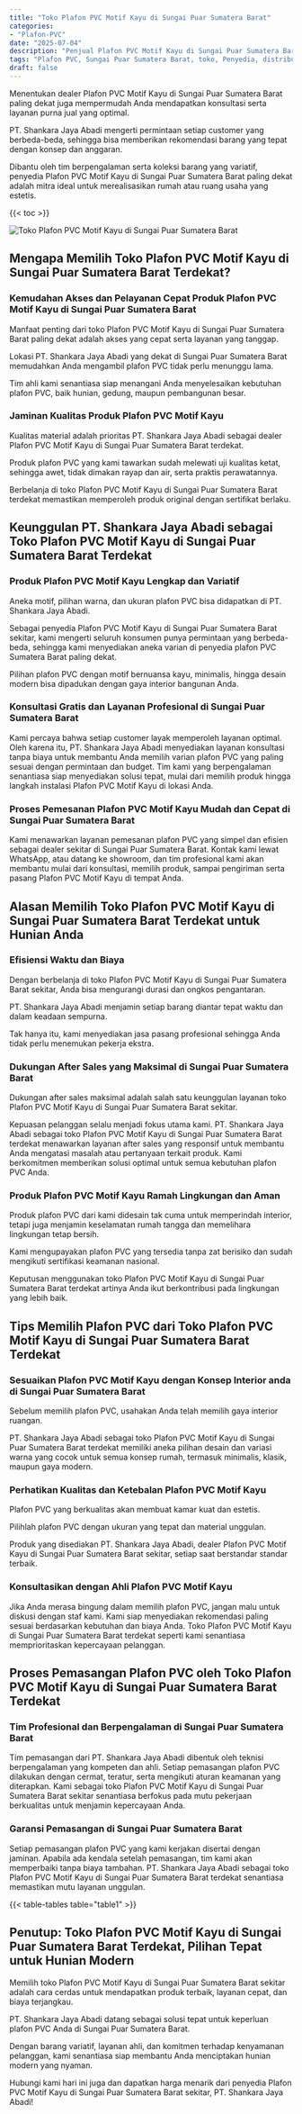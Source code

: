 ```yaml
---
title: "Toko Plafon PVC Motif Kayu di Sungai Puar Sumatera Barat"
categories: 
- "Plafon-PVC"
date: "2025-07-04"
description: "Penjual Plafon PVC Motif Kayu di Sungai Puar Sumatera Barat untuk rumah, kantor, dan toko. Material unggulan, pilihan motif, warna modern, dengan jasa instalasi ditangani oleh tenaga ahli ahli serta kepastian resmi!|Jasa penyediaan Plafon PVC Motif Kayu di Sungai Puar Sumatera Barat bagi keperluan rumah, office, atau gerai, dengan plafon terbaik dan instalasi oleh teknisi berpengalaman dan jaminan resmi.|Alternatif Plafon PVC Motif Kayu di Sungai Puar Sumatera Barat yang terpercaya untuk hunian, kantor, dan ritel, bersama produk unggulan dan penempatan oleh tim profesional dan jaminan resmi.|Penyediaan Plafon PVC Motif Kayu di Sungai Puar Sumatera Barat untuk hunian, office, dan gerai, beserta plafon unggulan dan instalasi ditangani oleh teknisi profesional, lengkap beserta kepastian resmi.}"
tags: "Plafon PVC, Sungai Puar Sumatera Barat, toko, Penyedia, distributor"
draft: false
---
```


Menentukan dealer Plafon PVC Motif Kayu di Sungai Puar Sumatera Barat paling dekat juga mempermudah Anda mendapatkan konsultasi serta layanan purna jual yang optimal.

PT. Shankara Jaya Abadi mengerti permintaan setiap customer yang berbeda-beda, sehingga bisa memberikan rekomendasi barang yang tepat dengan konsep dan anggaran.

Dibantu oleh tim berpengalaman serta koleksi barang yang variatif, penyedia Plafon PVC Motif Kayu di Sungai Puar Sumatera Barat paling dekat adalah mitra ideal untuk merealisasikan rumah atau ruang usaha yang estetis.

{{< toc >}}

![Toko Plafon PVC Motif Kayu di Sungai Puar Sumatera Barat](/images/Plafon-PVC/Toko-Plafon-PVC-Motif-Kayu-di-Sungai-Puar-Sumatera-Barat.png)


## Mengapa Memilih Toko Plafon PVC Motif Kayu di Sungai Puar Sumatera Barat Terdekat?

### Kemudahan Akses dan Pelayanan Cepat Produk Plafon PVC Motif Kayu di Sungai Puar Sumatera Barat

Manfaat penting dari toko Plafon PVC Motif Kayu di Sungai Puar Sumatera Barat paling dekat adalah akses yang cepat serta layanan yang tanggap.

Lokasi PT. Shankara Jaya Abadi yang dekat di Sungai Puar Sumatera Barat memudahkan Anda mengambil plafon PVC tidak perlu menunggu lama.

Tim ahli kami senantiasa siap menangani Anda menyelesaikan kebutuhan plafon PVC, baik hunian, gedung, maupun pembangunan besar.

### Jaminan Kualitas Produk Plafon PVC Motif Kayu

Kualitas material adalah prioritas PT. Shankara Jaya Abadi sebagai dealer Plafon PVC Motif Kayu di Sungai Puar Sumatera Barat terdekat.

Produk plafon PVC yang kami tawarkan sudah melewati uji kualitas ketat, sehingga awet, tidak dimakan rayap dan air, serta praktis perawatannya.

Berbelanja di toko Plafon PVC Motif Kayu di Sungai Puar Sumatera Barat terdekat memastikan memperoleh produk original dengan sertifikat berlaku.

## Keunggulan PT. Shankara Jaya Abadi sebagai Toko Plafon PVC Motif Kayu di Sungai Puar Sumatera Barat Terdekat

### Produk Plafon PVC Motif Kayu Lengkap dan Variatif

Aneka motif, pilihan warna, dan ukuran plafon PVC bisa didapatkan di PT. Shankara Jaya Abadi.

Sebagai penyedia Plafon PVC Motif Kayu di Sungai Puar Sumatera Barat sekitar, kami mengerti seluruh konsumen punya permintaan yang berbeda-beda, sehingga kami menyediakan aneka varian di penyedia plafon PVC Sumatera Barat paling dekat.

Pilihan plafon PVC dengan motif bernuansa kayu, minimalis, hingga desain modern bisa dipadukan dengan gaya interior bangunan Anda.

### Konsultasi Gratis dan Layanan Profesional di Sungai Puar Sumatera Barat

Kami percaya bahwa setiap customer layak memperoleh layanan optimal. Oleh karena itu, PT. Shankara Jaya Abadi menyediakan layanan konsultasi tanpa biaya untuk membantu Anda memilih varian plafon PVC yang paling sesuai dengan permintaan dan budget. Tim kami yang berpengalaman senantiasa siap menyediakan solusi tepat, mulai dari memilih produk hingga langkah instalasi Plafon PVC Motif Kayu di lokasi Anda.

### Proses Pemesanan Plafon PVC Motif Kayu Mudah dan Cepat di Sungai Puar Sumatera Barat

Kami menawarkan layanan pemesanan plafon PVC yang simpel dan efisien sebagai dealer sekitar di Sungai Puar Sumatera Barat. Kontak kami lewat WhatsApp, atau datang ke showroom, dan tim profesional kami akan membantu mulai dari konsultasi, memilih produk, sampai pengiriman serta pasang Plafon PVC Motif Kayu di tempat Anda.

## Alasan Memilih Toko Plafon PVC Motif Kayu di Sungai Puar Sumatera Barat Terdekat untuk Hunian Anda

### Efisiensi Waktu dan Biaya

Dengan berbelanja di toko Plafon PVC Motif Kayu di Sungai Puar Sumatera Barat sekitar, Anda bisa mengurangi durasi dan ongkos pengantaran.

PT. Shankara Jaya Abadi menjamin setiap barang diantar tepat waktu dan dalam keadaan sempurna.

Tak hanya itu, kami menyediakan jasa pasang profesional sehingga Anda tidak perlu menemukan pekerja ekstra.

### Dukungan After Sales yang Maksimal di Sungai Puar Sumatera Barat

Dukungan after sales maksimal adalah salah satu keunggulan layanan toko Plafon PVC Motif Kayu di Sungai Puar Sumatera Barat sekitar.

Kepuasan pelanggan selalu menjadi fokus utama kami. PT. Shankara Jaya Abadi sebagai toko Plafon PVC Motif Kayu di Sungai Puar Sumatera Barat terdekat menawarkan layanan after sales yang responsif untuk membantu Anda mengatasi masalah atau pertanyaan terkait produk. Kami berkomitmen memberikan solusi optimal untuk semua kebutuhan plafon PVC Anda.

### Produk Plafon PVC Motif Kayu Ramah Lingkungan dan Aman

Produk plafon PVC dari kami didesain tak cuma untuk memperindah interior, tetapi juga menjamin keselamatan rumah tangga dan memelihara lingkungan tetap bersih.

Kami mengupayakan plafon PVC yang tersedia tanpa zat berisiko dan sudah mengikuti sertifikasi keamanan nasional.

Keputusan menggunakan toko Plafon PVC Motif Kayu di Sungai Puar Sumatera Barat terdekat artinya Anda ikut berkontribusi pada lingkungan yang lebih baik.

## Tips Memilih Plafon PVC dari Toko Plafon PVC Motif Kayu di Sungai Puar Sumatera Barat Terdekat

### Sesuaikan Plafon PVC Motif Kayu dengan Konsep Interior anda di Sungai Puar Sumatera Barat

Sebelum memilih plafon PVC, usahakan Anda telah memilih gaya interior ruangan.

PT. Shankara Jaya Abadi sebagai toko Plafon PVC Motif Kayu di Sungai Puar Sumatera Barat terdekat memiliki aneka pilihan desain dan variasi warna yang cocok untuk semua konsep rumah, termasuk minimalis, klasik, maupun gaya modern.

### Perhatikan Kualitas dan Ketebalan Plafon PVC Motif Kayu

Plafon PVC yang berkualitas akan membuat kamar kuat dan estetis.

Pilihlah plafon PVC dengan ukuran yang tepat dan material unggulan.

Produk yang disediakan PT. Shankara Jaya Abadi, dealer Plafon PVC Motif Kayu di Sungai Puar Sumatera Barat sekitar, setiap saat berstandar standar terbaik.

### Konsultasikan dengan Ahli Plafon PVC Motif Kayu

Jika Anda merasa bingung dalam memilih plafon PVC, jangan malu untuk diskusi dengan staf kami. Kami siap menyediakan rekomendasi paling sesuai berdasarkan kebutuhan dan biaya Anda. Toko Plafon PVC Motif Kayu di Sungai Puar Sumatera Barat terdekat seperti kami senantiasa memprioritaskan kepercayaan pelanggan.

## Proses Pemasangan Plafon PVC oleh Toko Plafon PVC Motif Kayu di Sungai Puar Sumatera Barat Terdekat

### Tim Profesional dan Berpengalaman di Sungai Puar Sumatera Barat

Tim pemasangan dari PT. Shankara Jaya Abadi dibentuk oleh teknisi berpengalaman yang kompeten dan ahli. Setiap pemasangan plafon PVC dilakukan dengan cermat, teratur, serta mengikuti aturan keamanan yang diterapkan. Kami sebagai toko Plafon PVC Motif Kayu di Sungai Puar Sumatera Barat sekitar senantiasa berfokus pada mutu pekerjaan berkualitas untuk menjamin kepercayaan Anda.

### Garansi Pemasangan di Sungai Puar Sumatera Barat

Setiap pemasangan plafon PVC yang kami kerjakan disertai dengan jaminan. Apabila ada kendala setelah pemasangan, tim kami akan memperbaiki tanpa biaya tambahan. PT. Shankara Jaya Abadi sebagai toko Plafon PVC Motif Kayu di Sungai Puar Sumatera Barat terdekat senantiasa memastikan mutu layanan unggulan.

{{< table-tables table="table1" >}}

## Penutup: Toko Plafon PVC Motif Kayu di Sungai Puar Sumatera Barat Terdekat, Pilihan Tepat untuk Hunian Modern

Memilih toko Plafon PVC Motif Kayu di Sungai Puar Sumatera Barat sekitar adalah cara cerdas untuk mendapatkan produk terbaik, layanan cepat, dan biaya terjangkau.

PT. Shankara Jaya Abadi datang sebagai solusi tepat untuk keperluan plafon PVC Anda di Sungai Puar Sumatera Barat.

Dengan barang variatif, layanan ahli, dan komitmen terhadap kenyamanan pelanggan, kami senantiasa siap membantu Anda menciptakan hunian modern yang nyaman.

Hubungi kami hari ini juga dan dapatkan harga menarik dari penyedia Plafon PVC Motif Kayu di Sungai Puar Sumatera Barat sekitar, PT. Shankara Jaya Abadi!